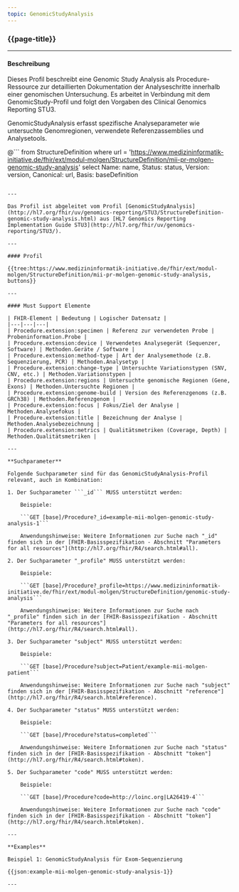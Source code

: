 ```yaml
---
topic: GenomicStudyAnalysis
---
```


### {{page-title}}

---

#### Beschreibung

Dieses Profil beschreibt eine Genomic Study Analysis als Procedure-Ressource zur detaillierten Dokumentation der Analyseschritte innerhalb einer genomischen Untersuchung. Es arbeitet in Verbindung mit dem GenomicStudy-Profil und folgt den Vorgaben des Clinical Genomics Reporting STU3.

GenomicStudyAnalysis erfasst spezifische Analyseparameter wie untersuchte Genomregionen, verwendete Referenzassemblies und Analysetools.

@```
from 
    StructureDefinition 
where 
    url = 'https://www.medizininformatik-initiative.de/fhir/ext/modul-molgen/StructureDefinition/mii-pr-molgen-genomic-study-analysis' 
select 
    Name: name, Status: status, Version: version, Canonical: url, Basis: baseDefinition
```

---

Das Profil ist abgeleitet vom Profil [GenomicStudyAnalysis](http://hl7.org/fhir/uv/genomics-reporting/STU3/StructureDefinition-genomic-study-analysis.html) aus [HL7 Genomics Reporting Implementation Guide STU3](http://hl7.org/fhir/uv/genomics-reporting/STU3/).

---

#### Profil

{{tree:https://www.medizininformatik-initiative.de/fhir/ext/modul-molgen/StructureDefinition/mii-pr-molgen-genomic-study-analysis, buttons}}

---

#### Must Support Elemente

| FHIR-Element | Bedeutung | Logischer Datensatz |
|---|---|---|
| Procedure.extension:specimen | Referenz zur verwendeten Probe | Probeninformation.Probe |
| Procedure.extension:device | Verwendetes Analysegerät (Sequenzer, Software) | Methoden.Geräte / Software |
| Procedure.extension:method-type | Art der Analysemethode (z.B. Sequenzierung, PCR) | Methoden.Analysetyp |
| Procedure.extension:change-type | Untersuchte Variationstypen (SNV, CNV, etc.) | Methoden.Variationstypen |
| Procedure.extension:regions | Untersuchte genomische Regionen (Gene, Exons) | Methoden.Untersuchte Regionen |
| Procedure.extension:genome-build | Version des Referenzgenoms (z.B. GRCh38) | Methoden.Referenzgenom |
| Procedure.extension:focus | Fokus/Ziel der Analyse | Methoden.Analysefokus |
| Procedure.extension:title | Bezeichnung der Analyse | Methoden.Analysebezeichnung |
| Procedure.extension:metrics | Qualitätsmetriken (Coverage, Depth) | Methoden.Qualitätsmetriken |

---

**Suchparameter**

Folgende Suchparameter sind für das GenomicStudyAnalysis-Profil relevant, auch in Kombination:

1. Der Suchparameter ```_id``` MUSS unterstützt werden:

    Beispiele: 

    ```GET [base]/Procedure?_id=example-mii-molgen-genomic-study-analysis-1```

    Anwendungshinweise: Weitere Informationen zur Suche nach "_id" finden sich in der [FHIR-Basisspezifikation - Abschnitt "Parameters for all resources"](http://hl7.org/fhir/R4/search.html#all).

2. Der Suchparameter "_profile" MUSS unterstützt werden:

    Beispiele:
    
    ```GET [base]/Procedure?_profile=https://www.medizininformatik-initiative.de/fhir/ext/modul-molgen/StructureDefinition/genomic-study-analysis```

    Anwendungshinweise: Weitere Informationen zur Suche nach "_profile" finden sich in der [FHIR-Basisspezifikation - Abschnitt "Parameters for all resources"](http://hl7.org/fhir/R4/search.html#all).

3. Der Suchparameter "subject" MUSS unterstützt werden:

    Beispiele:

    ```GET [base]/Procedure?subject=Patient/example-mii-molgen-patient```

    Anwendungshinweise: Weitere Informationen zur Suche nach "subject" finden sich in der [FHIR-Basisspezifikation - Abschnitt "reference"](http://hl7.org/fhir/R4/search.html#reference).

4. Der Suchparameter "status" MUSS unterstützt werden:

    Beispiele:

    ```GET [base]/Procedure?status=completed```

    Anwendungshinweise: Weitere Informationen zur Suche nach "status" finden sich in der [FHIR-Basisspezifikation - Abschnitt "token"](http://hl7.org/fhir/R4/search.html#token).

5. Der Suchparameter "code" MUSS unterstützt werden:

    Beispiele:

    ```GET [base]/Procedure?code=http://loinc.org|LA26419-4```

    Anwendungshinweise: Weitere Informationen zur Suche nach "code" finden sich in der [FHIR-Basisspezifikation - Abschnitt "token"](http://hl7.org/fhir/R4/search.html#token).

--- 

**Examples**

Beispiel 1: GenomicStudyAnalysis für Exom-Sequenzierung

{{json:example-mii-molgen-genomic-study-analysis-1}}

---